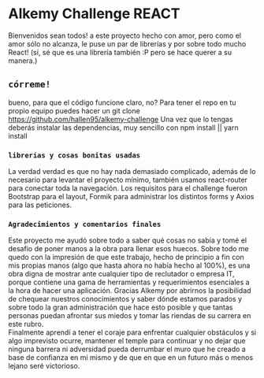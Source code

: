 # Alkemy Challenge REACT

Bienvenidos sean todos! a este proyecto hecho con amor, pero como el amor sólo no alcanza, le puse un par de librerías y por sobre todo mucho React! (sí, sé que es una librería también :P pero se hace querer a su manera.)

## `córreme!`

bueno, para que el código funcione claro, no? 
Para tener el repo en tu propio equipo puedes hacer un git clone https://github.com/hallen95/alkemy-challenge
Una vez que lo tengas deberás instalar las dependencias, muy sencillo con npm install || yarn install 

### `librerías y cosas bonitas usadas`

La verdad verdad es que no hay nada demasiado complicado, además de lo necesario para levantar el proyecto mínimo, también usamos react-router para conectar toda la navegación. Los requisitos para el challenge fueron Bootstrap para el layout, Formik para administrar los distintos forms y Axios para las peticiones. 

### `Agradecimientos y comentarios finales`

Este proyecto me ayudó sobre todo a saber qué cosas no sabía y tomé el desafio de poner manos a la obra para llenar esos huecos. Sobre todo me quedo con la impresión de que este trabajo, hecho de principio a fin con mis propias manos (algo que hasta ahora no había hecho al 100%), es una obra digna de mostrar ante cualquier tipo de reclutador o empresa IT, porque contiene una gama de herramientas y requerimientos esenciales a la hora de hacer una aplicación.
Gracias Alkemy por abrirnos la posibilidad de chequear nuestros conocimientos y saber dónde estamos parados y sobre todo la gran administración que hace esto posible y que tantas personas puedan afrontar sus miedos y tomar las riendas de su carrera en este rubro.  
Finalmente aprendí a tener el coraje para enfrentar cualquier obstáculos y si algo imprevisto ocurre, mantener el temple para continuar y no dejar que ninguna barrera ni adversidad pueda derrumbar el muro que he creado a base de confianza en mi mismo y de que en que en un futuro más o menos lejano seré victorioso. 